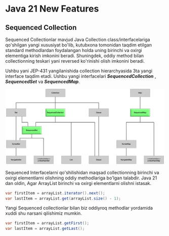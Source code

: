 # Java 21 New Features

## Sequenced Collection

Sequenced Collectionlar mavjud Java Collection class/interfacelariga qo'shilgan yangi xususiyat bo'lib, kutubxona
tomonidan taqdim etilgan standard methodlardan foydalangan holda uning birinchi va oxirgi elementiga kirish
imkonini beradi. Shuningdek, oddiy method bilan collectionning teskari yani reversed ko'rinishi olish imkonini beradi.

Ushbu yani JEP-431 yangilanishida collection hierarchyasida 3ta yangi interface taqdim etadi. Ushbu yangi
interfacelari **_SequencedCollection_** , **_SequencedSet_** va **_SequencedMap_**.

![seq_col](static/images/sequenced_collection.png)

Sequenced Interfacelarni qo'shilishidan maqsad collectionning birinchi va oxirgi elementlarni olishning oddiy methodlariga
bo'lgan talabdir. Java 21 dan oldin, Agar ArrayList birinchi va oxirgi elementlarni olishni istasak.

```java
var firstItem = arrayList.iterator().next(); 
var lastItem = arrayList.get(arrayList.size() - 1);
```

Yangi Sequenced collectionlar bilan biz oddiyroq methodlar yordamida xuddi shu narsani qilishimiz mumkin.

```java
var firstItem = arrayList.getFirst();
var lastItem = arrayList.getLast();
```
